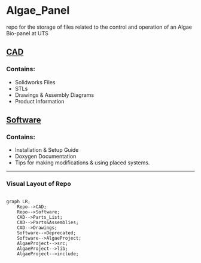 # Algae_Panel
repo for the storage of files related to the control and operation of an Algae Bio-panel at UTS


## [CAD ](/CAD/README.md)
### **Contains:**
- Solidworks Files
- STLs
- Drawings & Assembly Diagrams 
- Product Information


## [Software ](/Software/README.md)
### **Contains:**
- Installation & Setup Guide
- Doxygen Documentation
- Tips for making modifications & using placed systems.

---
### Visual Layout of Repo


```mermaid

graph LR;
    Repo-->CAD;
    Repo-->Software;
    CAD-->Parts_List;
    CAD-->Parts&Assemblies;
    CAD-->Drawings;
    Software-->Deprecated;
    Software-->AlgaeProject;
    AlgaeProject-->src;
    AlgaeProject-->lib;
    AlgaeProject-->include;


```